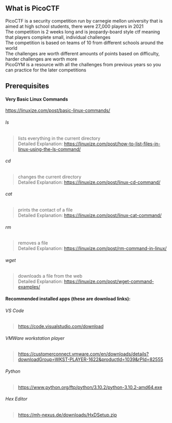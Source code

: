 ## What is PicoCTF
  PicoCTF is a security competition run by carnegie mellon university that is aimed at high school students, there were 27_000 players in 2021  
  The competition is 2 weeks long and is jeopardy-board style ctf meaning that players complete small, individual challenges  
  The competition is based on teams of 10 from different schools around the world  
  The challenges are worth different amounts of points based on difficulty, harder challenges are worth more  
  PicoGYM is a resource with all the challenges from previous years so you can practice for the later competitions  

## Prerequisites
  
  #### Very Basic Linux Commands
  https://linuxize.com/post/basic-linux-commands/  
  ###### ls  
  > lists everything in the current directory  
  > Detailed Explanation: https://linuxize.com/post/how-to-list-files-in-linux-using-the-ls-command/  
  ###### cd  
  > changes the current directory  
  > Detailed Explanation: https://linuxize.com/post/linux-cd-command/  
  ###### cat  
  > prints the contact of a file  
  > Detailed Explanation: https://linuxize.com/post/linux-cat-command/  
  ###### rm  
  > removes a file  
  > Detailed Explanation: https://linuxize.com/post/rm-command-in-linux/  
  ###### wget  
  > downloads a file from the web  
  > Detailed Explanation: https://linuxize.com/post/wget-command-examples/  
      
  #### Recommended installed apps (these are download links):  
  ###### VS Code  
  > https://code.visualstudio.com/download  
  ###### VMWare workstation player  
  > https://customerconnect.vmware.com/en/downloads/details?downloadGroup=WKST-PLAYER-1622&productId=1039&rPId=82555  
  ###### Python  
  > https://www.python.org/ftp/python/3.10.2/python-3.10.2-amd64.exe  
  ###### Hex Editor  
  > https://mh-nexus.de/downloads/HxDSetup.zip  
    
